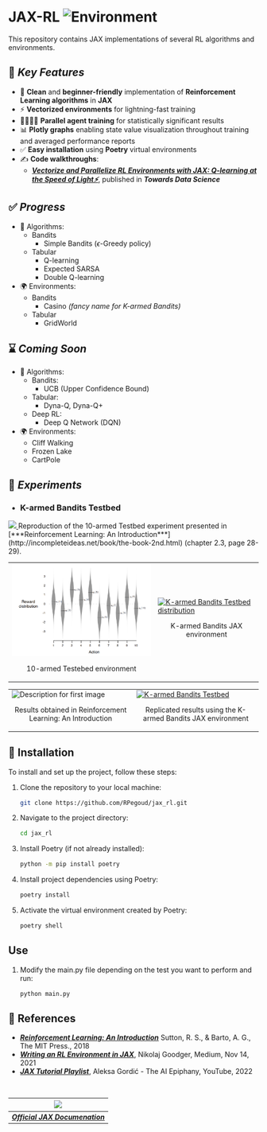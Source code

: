 # **JAX-RL** <img src='https://upload.wikimedia.org/wikipedia/commons/8/86/Google_JAX_logo.svg' alt="Environment" width="50" />

This repository contains JAX implementations of several RL algorithms and environments.

## 🌟 ***Key Features***

* 🐍  **Clean** and **beginner-friendly** implementation of **Reinforcement Learning algorithms** in **JAX**
* ⚡ **Vectorized environments** for lightning-fast training
* 👩‍👨‍👦‍👧 **Parallel agent training** for statistically significant results
* 📊 **Plotly graphs** enabling state value visualization throughout training and averaged performance reports
* ✅ **Easy installation** using **Poetry** virtual environments
* ✍️ **Code walkthroughs**:
  * [***Vectorize and Parallelize RL Environments with JAX: Q-learning at the Speed of Light⚡***](https://towardsdatascience.com/vectorize-and-parallelize-rl-environments-with-jax-q-learning-at-the-speed-of-light-49d07373adf5), published in ***Towards Data Science***

## ✅ ***Progress***

* 🤖 Algorithms:
  * Bandits
    * Simple Bandits ($\epsilon$-Greedy policy)
  * Tabular
    * Q-learning
    * Expected SARSA
    * Double Q-learning
* 🌍 Environments:
  * Bandits
    * Casino *(fancy name for K-armed Bandits)*
  * Tabular
    * GridWorld

## ⌛ ***Coming Soon***

* 🤖 Algorithms:
  * Bandits:
    * UCB (Upper Confidence Bound)
  * Tabular:
    * Dyna-Q, Dyna-Q+
  * Deep RL:
    * Deep Q Network (DQN)
* 🌍 Environments:
  * Cliff Walking
  * Frozen Lake
  * CartPole

## 🚀 ***Experiments***

* ### **K-armed Bandits Testbed**

<a href="https://github.com/RPegoud/jax_rl/blob/main/notebooks/bandits/incremental_bandits.ipynb">
 <img src="https://img.shields.io/badge/jupyter-%23FA0F00.svg?style=for-the-badge&logo=jupyter&logoColor=white">
</a>
  Reproduction of the 10-armed Testbed experiment presented in [***Reinforcement Learning: An Introduction***](http://incompleteideas.net/book/the-book-2nd.html) (chapter 2.3, page 28-29).
<div align="center">
  <table>
    <tr>
      <td>
        <img src="https://raw.githubusercontent.com/RPegoud/jax_rl/main/images/10-armed%20bandits%20testbed.png" alt="Description for first image" width="400"/>
        <p align="center">10-armed Testebed environment</p>
      </td>
      <td>
        <a href="https://plotly.com/~Ryan_pgd/7/?share_key=XO3yJyF8asLycAUymU4pbS" target="_blank" title="K-armed Bandits Testbed distribution"><img src="https://plotly.com/~Ryan_pgd/7.png?share_key=XO3yJyF8asLycAUymU4pbS" alt="K-armed Bandits Testbed distribution" width="370"/></a>
        <p align="center">K-armed Bandits JAX environment</p>
      </td>
    </tr>
  </table>

</div>

<div align="center">
<table>
  <tr>
    <td>
      <img src="https://miro.medium.com/v2/resize:fit:1400/1*n5up95W-Zy5gC0Momy7LaQ.png" alt="Description for first image" width="430"/>
      <p align="center">Results obtained in Reinforcement Learning: An Introduction</p>
    </td>
    <td>
      <a href="https://plotly.com/~Ryan_pgd/3/?share_key=lsDsi9i0jpxi7BoFVD9EKU" target="_blank" title="K-armed Bandits Testbed"><img src="https://plotly.com/~Ryan_pgd/3.png?share_key=lsDsi9i0jpxi7BoFVD9EKU" alt="K-armed Bandits Testbed" width="400"/></a>
    <p align="center">Replicated results using the K-armed Bandits JAX environment</p>
    </td>
  </tr>
</table>
</div>

## 💾 Installation

To install and set up the project, follow these steps:

1. Clone the repository to your local machine:

   ```bash
   git clone https://github.com/RPegoud/jax_rl.git
   ```

2. Navigate to the project directory:

   ```bash
   cd jax_rl
   ```

3. Install Poetry (if not already installed):

   ```bash
   python -m pip install poetry
   ```

4. Install project dependencies using Poetry:

   ```bash
   poetry install
   ```

5. Activate the virtual environment created by Poetry:

   ```bash
   poetry shell
   ```

## Use

1. Modify the main.py file depending on the test you want to perform and run:

   ```bash
   python main.py

## 📝 References

* [***Reinforcement Learning: An Introduction***](http://incompleteideas.net/book/the-book-2nd.html) Sutton, R. S., & Barto, A. G., The MIT Press., 2018
* [***Writing an RL Environment in JAX***](https://medium.com/@ngoodger_7766/writing-an-rl-environment-in-jax-9f74338898ba), Nikolaj Goodger, Medium, Nov 14, 2021
* [***JAX Tutorial Playlist***](https://www.youtube.com/watch?v=SstuvS-tVc0&list=PLBoQnSflObckOARbMK9Lt98Id0AKcZurq), Aleksa Gordić - The AI Epiphany, YouTube, 2022

<br/>

| ![](https://upload.wikimedia.org/wikipedia/commons/8/86/Google_JAX_logo.svg) |
|:--:|
| [***Official JAX Documenation***](https://jax.readthedocs.io/en/latest/index.html) |

